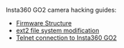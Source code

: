 Insta360 GO2 camera hacking guides:

* [Firmware Structure](firmware_structure.md)
* [ext2 file system modification](ext2_file_system_modification.md)
* [Telnet connection to Insta360 GO2](telnet_connection.md)

